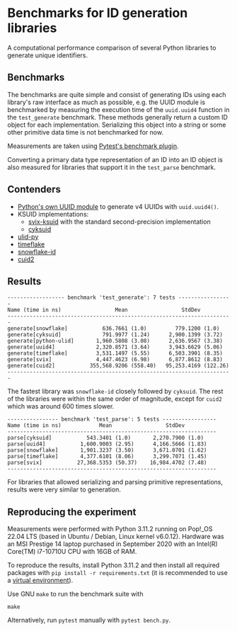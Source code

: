 # Benchmarks for ID generation libraries

A computational performance comparison of several Python libraries to generate
unique identifiers.

## Benchmarks

The benchmarks are quite simple and consist of generating IDs using each library's raw interface as much as possible, e.g. the UUID module is benchmarked by measuring the execution time of the `uuid.uuid4` function in the `test_generate` benchmark. These methods generally return a custom ID object for each implementation. Serializing this object into a string or some other primitive data time is not benchmarked for now.

Measurements are taken using [Pytest's benchmark plugin](https://pytest-benchmark.readthedocs.io/en/latest/index.html).

Converting a primary data type representation of an ID into an ID object is also measured for libraries that support it in the `test_parse` benchmark.


## Contenders

- [Python's own UUID module](https://docs.python.org/3/library/uuid.html) to generate v4 UUIDs with `uuid.uuid4()`.
- KSUID implementations:
    - [svix-ksuid](https://pypi.org/project/svix-ksuid/) with the standard second-precision implementation
    - [cyksuid](https://pypi.org/project/cyksuid/)
- [ulid-py](https://pypi.org/project/ulid-py/)
- [timeflake](https://pypi.org/project/timeflake/)
- [snowflake-id](https://pypi.org/project/snowflake-id/)
- [cuid2](https://pypi.org/project/cuid2/)


## Results

    ------------------ benchmark 'test_generate': 7 tests -----------------
    Name (time in ns)                 Mean                 StdDev          
    -----------------------------------------------------------------------
    generate[snowflake]           636.7661 (1.0)         779.1200 (1.0)    
    generate[cyksuid]             791.9977 (1.24)      2,900.1399 (3.72)   
    generate[python-ulid]       1,960.5808 (3.08)      2,636.9567 (3.38)   
    generate[uuid4]             2,320.8571 (3.64)      3,943.6629 (5.06)   
    generate[timeflake]         3,531.1497 (5.55)      6,503.3901 (8.35)   
    generate[svix]              4,447.4623 (6.98)      6,877.8612 (8.83)   
    generate[cuid2]           355,568.9206 (558.40)   95,253.4169 (122.26) 
    -----------------------------------------------------------------------

The fastest library was `snowflake-id` closely followed by `cyksuid`. The rest of the libraries were within the same order of magnitude, except for `cuid2` which was around 600 times slower.

    ---------------- benchmark 'test_parse': 5 tests -----------------
    Name (time in ns)            Mean                 StdDev          
    ------------------------------------------------------------------
    parse[cyksuid]           543.3401 (1.0)       2,270.7900 (1.0)    
    parse[uuid4]           1,600.9003 (2.95)      4,166.5666 (1.83)   
    parse[snowflake]       1,901.3237 (3.50)      3,671.0701 (1.62)   
    parse[timeflake]       4,377.6101 (8.06)      3,299.7071 (1.45)   
    parse[svix]           27,368.5353 (50.37)    16,984.4702 (7.48)   
    ------------------------------------------------------------------

For libraries that allowed serializing and parsing primitive representations, results were very similar to generation.

## Reproducing the experiment

Measurements were performed with Python 3.11.2 running on Pop!_OS 22.04 LTS (based in Ubuntu / Debian, Linux kernel v6.0.12). Hardware was an MSI Prestige 14 laptop purchased in September 2020 with an Intel(R) Core(TM) i7-10710U CPU with 16GB of RAM.

To reproduce the results, install Python 3.11.2 and then install all required packages with `pip install -r requirements.txt` (it is recommended to use a [virtual environment](https://github.com/pypa/virtualenv)).

Use GNU `make` to run the benchmark suite with

    make

Alternatively, run `pytest` manually with `pytest bench.py`.